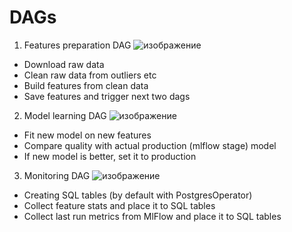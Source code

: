 # DAGs

1) Features preparation DAG
![изображение](https://user-images.githubusercontent.com/64536258/198902312-d7a28fdc-d0ae-472d-9d5f-79f3929a074b.png)

* Download raw data
* Clean raw data from outliers etc
* Build features from clean data
* Save features and trigger next two dags

2) Model learning DAG
![изображение](https://user-images.githubusercontent.com/64536258/198902327-96d31225-25ed-4c5d-a02d-169b4cf560a5.png)
* Fit new model on new features
* Compare quality with actual production (mlflow stage) model
* If new model is better, set it to production

3) Monitoring DAG
![изображение](https://user-images.githubusercontent.com/64536258/198902338-e22f9e90-481d-4cd8-afa5-e50a3f51c12e.png)
* Creating SQL tables (by default with PostgresOperator)
* Collect feature stats and place it to SQL tables
* Collect last run metrics from MlFlow and place it to SQL tables
